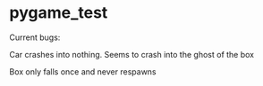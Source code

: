 # pygame_test

Current bugs:

Car crashes into nothing. Seems to crash into the ghost of the box

Box only falls once and never respawns

